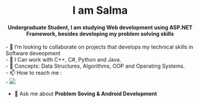 
<h1 align = center > I am Salma </h1>
<h4 align = center> Undergraduate Student, I am studying Web development using ASP.NET Framework, besides developing my problem solving skills </h4>
<p>
- 🌱 I’m looking to collaborate on projects that develops my technical skills in Software deveopment </br>
- 🔭 I Can work with C++, C#, Python and Java. </br>
- 💬 Concepts: Data Structures, Algorithms, OOP and Operating Systems.</br>
- 📫 How to reach me :</br>
-    <a href="https://www.linkedin.com/in/salma-zakaria-4a9bbb177/"><img src="https://img.shields.io/badge/linkedin-%230177B5?style=flat&logo=linkedin&logoColor=white"/></a>
</p>

- 💬 Ask me about **Problem Soving & Android Development**

